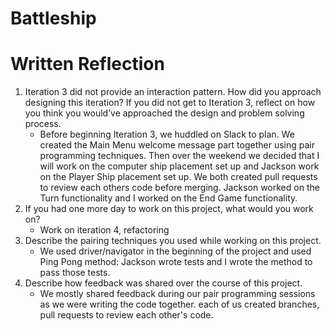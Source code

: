 # Battleship

# Written Reflection

1. Iteration 3 did not provide an interaction pattern. How did you approach designing this iteration? If you did not get to Iteration 3, reflect on how you think you     would’ve approached the design and problem solving process.
    - Before beginning Iteration 3, we huddled on Slack to plan. We created the Main Menu welcome message part together using pair programming techniques. Then over the weekend we decided that I will work on the computer ship placement set up and Jackson work on the Player Ship placement set up. We both created pull requests to review each others code before merging. Jackson worked on the Turn functionality and I worked on the End Game functionality.
2. If you had one more day to work on this project, what would you work on?
    - Work on iteration 4, refactoring
3. Describe the pairing techniques you used while working on this project.
    - We used driver/navigator in the beginning of the project and used Ping Pong method: Jackson wrote tests and I wrote the method to pass those tests.
4. Describe how feedback was shared over the course of this project.
    - We mostly shared feedback during our pair programming sessions as we were writing the code together.
     each of us created branches, pull requests to review each other's code.